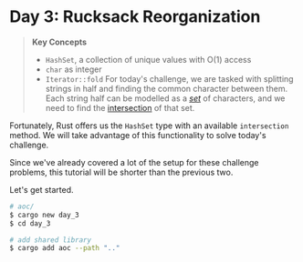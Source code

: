 # Day 3: Rucksack Reorganization
> **Key Concepts**
> - `HashSet`, a collection of unique values with O(1) access
> - `char` as integer
> - `Iterator::fold`
For today's challenge, we are tasked with splitting strings in half and finding the common character between them. Each string half can be modelled as a _[set](https://en.wikipedia.org/wiki/Set_(mathematics))_ of characters, and we need to find the [intersection](https://en.wikipedia.org/wiki/Intersection_(set_theory)) of that set. 

Fortunately, Rust offers us the `HashSet` type with an available `intersection` method. We will take advantage of this functionality to solve today's challenge.

Since we've already covered a lot of the setup for these challenge problems, this tutorial will be shorter than the previous two.

Let's get started.
```bash
# aoc/
$ cargo new day_3
$ cd day_3

# add shared library
$ cargo add aoc --path ".."
```
